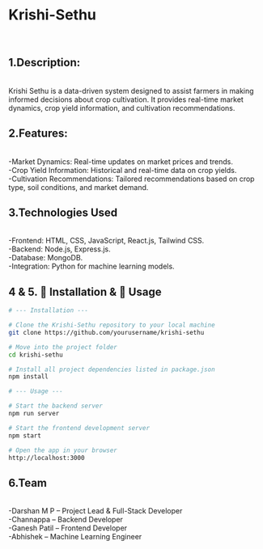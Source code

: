 <h1><b>Krishi-Sethu</b></h1>
<br/>

<h2>1.Description:</h2><br/>
Krishi Sethu is a data-driven system designed to assist farmers in making informed decisions about crop cultivation. It provides real-time market dynamics, crop yield information, and cultivation recommendations.<br/>

<h2>2.Features:</h2><br/>
-Market Dynamics: Real-time updates on market prices and trends.<br/>
-Crop Yield Information: Historical and real-time data on crop yields.<br/>
-Cultivation Recommendations: Tailored recommendations based on crop type, soil conditions, and market demand.<br/>

<h2>3.Technologies Used</h2> <br/>
-Frontend: HTML, CSS, JavaScript, React.js, Tailwind CSS.<br/>
-Backend: Node.js, Express.js.<br/>
-Database: MongoDB.<br/>
-Integration: Python for machine learning models.<br/>

<h2>4 & 5. 🧰 Installation & 🚀 Usage</h2>

```bash
# --- Installation ---

# Clone the Krishi‑Sethu repository to your local machine
git clone https://github.com/yourusername/krishi-sethu

# Move into the project folder
cd krishi-sethu

# Install all project dependencies listed in package.json
npm install

# --- Usage ---

# Start the backend server
npm run server

# Start the frontend development server
npm start

# Open the app in your browser
http://localhost:3000
```

<h2>6.Team</h2><br/>
-Darshan M P – Project Lead & Full-Stack Developer<br/>
-Channappa – Backend Developer<br/>
-Ganesh Patil  – Frontend Developer<br/>
-Abhishek – Machine Learning Engineer<br/>



